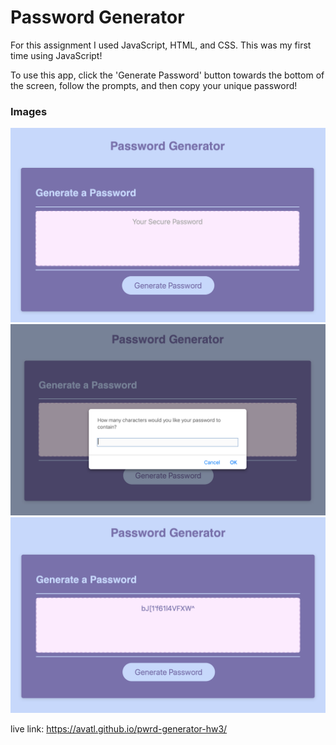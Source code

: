 # Password Generator

For this assignment I used JavaScript, HTML, and CSS. This was my first time using JavaScript!

To use this app, click the 'Generate Password' button towards the bottom of the screen, follow the prompts, and then copy your unique password!

<h3>Images</h3>
<img src="Assets/pwd1.png">
<img src="Assets/pwd2.png">
<img src="Assets/pwd3.png">

live link: https://avatl.github.io/pwrd-generator-hw3/
